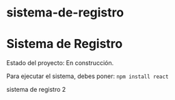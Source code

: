 # sistema-de-registro
<h1> Sistema de Registro</h1>
Estado del proyecto: En construcción.

Para ejecutar el sistema, debes poner:
```npm install react ```

sistema de registro 2
